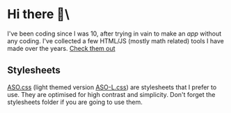Hi there 👋\
=
I've been coding since I was 10, after trying in vain to make an _app_ without any coding. I've collected a few HTML/JS (mostly math related) tools I have made over the years.
[Check them out](https://alphax10.github.io/alphax10/)

Stylesheets
-
[ASO.css](https://github.com/alphax10/alphax10/blob/main/ASO.css) (light themed version [ASO-L.css](https://github.com/alphax10/alphax10/blob/main/ASO-L.css)) are stylesheets that I prefer to use. They are optimised for high contrast and simplicity. Don't forget the stylesheets folder if you are going to use them.